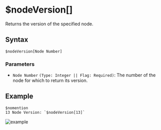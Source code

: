 # $nodeVersion[]
Returns the version of the specified node.

## Syntax
```
$nodeVersion[Node Number]
```

### Parameters
- `Node Number` `(Type: Integer || Flag: Required)`: The number of the node for which to return its version.

## Example
```
$nomention
13 Node Version: `$nodeVersion[13]`
```
![example](https://github.com/Rainb0wKey/bdfd-wiki/assets/113303649/320318b0-147c-430b-8533-7c5e5174f1fb)

